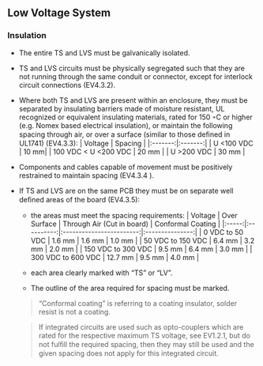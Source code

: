 ## Low Voltage System

### Insulation
- The entire TS and LVS must be galvanically isolated.
- TS and LVS circuits must be physically segregated such that they are not running through the same conduit or connector, except for interlock circuit connections (EV4.3.2).
- Where both TS and LVS are present within an enclosure, they must be separated by insulating
barriers made of moisture resistant, UL recognized or equivalent insulating materials, rated
for 150 ◦C or higher (e.g. Nomex based electrical insulation), or maintain the following
spacing through air, or over a surface (similar to those deﬁned in UL1741) (EV4.3.3):
    | Voltage | Spacing |
    |:-------:|:-------:|
    | U <100 VDC | 10 mm|
    | 100 VDC < U <200 VDC | 20 mm |
    | U >200 VDC | 30 mm |
- Components and cables capable of movement must be positively restrained to maintain
spacing (EV4.3.4 ).
- If TS and LVS are on the same PCB they must be on separate well deﬁned areas of the board (EV4.3.5):
    - the areas must meet the spacing requirements:
        | Voltage | Over Surface | Through Air (Cut in board) | Conformal Coating |
        |:-----:|:----------:|:------------------------:|:---------------:|
        | 0 VDC to 50 VDC | 1.6 mm | 1.6 mm | 1.0 mm |
        | 50 VDC to 150 VDC | 6.4 mm | 3.2 mm | 2.0 mm |
        | 150 VDC to 300 VDC | 9.5 mm | 6.4 mm | 3.0 mm |
        | 300 VDC to 600 VDC | 12.7 mm | 9.5 mm | 4.0 mm |

    - each area clearly marked with “TS” or “LV”. 
    - The outline of the area required for spacing must be marked.
    > “Conformal coating” is referring to a coating insulator, solder resist is not a coating.

    > If integrated circuits are used such as opto-couplers which are rated for the respective maximum TS voltage, see EV1.2.1, but do not fulﬁll the required spacing, then they may still be used and the given spacing does not apply for this integrated circuit.